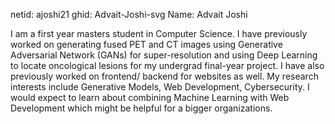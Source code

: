 netid: ajoshi21
ghid: Advait-Joshi-svg
Name: Advait Joshi

I am a first year masters student in Computer Science. I have previously worked on generating fused PET and CT images using Generative Adversarial Network (GANs) for super-resolution and using Deep Learning to locate oncological lesions for my undergrad final-year project. 
I have also previously worked on frontend/ backend for websites as well. My research interests include Generative Models, Web Development, Cybersecurity.
I would expect to learn about combining Machine Learning with Web Development which might be helpful for a bigger organizations.
